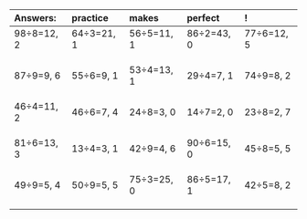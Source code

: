 | Answers: | practice | makes | perfect | ! |
| :--- | :--- | :--- | :--- | :--- |
| 98÷8=12, 2 | 64÷3=21, 1 | 56÷5=11, 1 | 86÷2=43, 0 | 77÷6=12, 5 | 
|   |   |   |   |   | 
|   |   |   |   |   | 
|   |   |   |   |   | 
| 87÷9=9, 6 | 55÷6=9, 1 | 53÷4=13, 1 | 29÷4=7, 1 | 74÷9=8, 2 | 
|   |   |   |   |   | 
|   |   |   |   |   | 
|   |   |   |   |   | 
| 46÷4=11, 2 | 46÷6=7, 4 | 24÷8=3, 0 | 14÷7=2, 0 | 23÷8=2, 7 | 
|   |   |   |   |   | 
|   |   |   |   |   | 
|   |   |   |   |   | 
| 81÷6=13, 3 | 13÷4=3, 1 | 42÷9=4, 6 | 90÷6=15, 0 | 45÷8=5, 5 | 
|   |   |   |   |   | 
|   |   |   |   |   | 
|   |   |   |   |   | 
| 49÷9=5, 4 | 50÷9=5, 5 | 75÷3=25, 0 | 86÷5=17, 1 | 42÷5=8, 2 | 
|   |   |   |   |   | 
|   |   |   |   |   | 
|   |   |   |   |   | 
